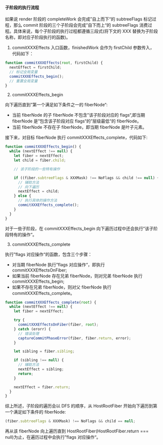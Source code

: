 #### 子阶段的执行流程

如果说 render 阶段的 completeWork 会完成”自上而下“的 subtreeFlags 标记过程，那么 commit 阶段的三个子阶段会完成”自下而上“的 subtreeFlags 消费过程。具体来说，每个子阶段的执行过程都遵循三段式(将下文的 XXX 替换为子阶段名称，即对应子阶段执行的函数)。

1. commitXXXEffects
   入口函数，finishedWork 会作为 firstChild 参数传入，代码如下：

```js
function commitXXXEffects(root, firstChild) {
  nextEffect = firstChild;
  // 标记全局变量
  commitXXXEffects_begin();
  // 重置全局变量
}
```

2. commitXXXEffects_begin

向下遍历直到”第一个满足如下条件之一的 fiberNode“:

- 当前 fiberNode 的子 fiberNode 不包含”该子阶段对应的 flags“,即当期 fiberNode 是”包含该子阶段对应 flags“的”层级最低“的 fiberNode。
- 当前 fiberNode 不存在子 fiberNode，即当期 fiberNode 是叶子元素。

接下来，对目标 fiberNode 执行 commitXXXEffects_complete，代码如下:

```js
function commitXXXEffects_begin() {
  while (nextEffect !== null) {
    let fiber = nextEffect;
    let child = fiber.child;

    // 该子阶段的一些特有操作

    if ((fiber.subtreeFlags & XXXMask) !== NoFlags && child !== null) {
      // 辅助方法
      // 向下遍历
      nextEffect = child;
    } else {
      // 执行具体的操作方法
      commitXXXEffects_complete();
    }
  }
}
```

对于一些子阶段，在 commitXXXEffects_begin 向下遍历过程中还会执行”该子阶段特有的操作“。

3. commitXXXEffects_complete

执行”flags 对应操作“的函数，包含三个步骤：

- 对当期 fiberNode 执行”flags 对应操作“，即执行 commitXXXEffectsOnFiber;
- 如果当前 fiberNode 存在兄弟 fiberNode，则对兄弟 fiberNode 执行 commitXXXEffects_begin;
- 如果不存在兄弟 fiberNode，则对父 fiberNode 执行 commitXXXEffects_complete。

```js
function commitXXXEffects_complete(root) {
  while (nextEffect !== null) {
    let fiber = nextEffect;

    try {
      commitXXXEffectsOnFiber(fiber, root);
    } catch (erorr) {
      // 错误处理
      captureCommitPhaseError(fiber, fiber.return, error);
    }

    let sibling = fiber.sibling;

    if (sibling !== null) {
      // 辅助方法
      nextEffect = sibling;
      return;
    }

    nextEffect = fiber.return;
  }
}
```

综上所述，子阶段的遍历会以 DFS 的顺序，从 HostRootFiber 开始向下遍历到第一个满足如下条件的 fiberNode:

```js
(fiber.subtreeFlags & XXXMask) !== NoFlags && child == null;
```

再从该 fiberNode 向上遍历直到 HostRootFiber(HostRootFiber.return === null)为止，在遍历过程中会执行”flags 对应操作“。
